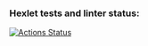 ### Hexlet tests and linter status:
[![Actions Status](https://github.com/Goryaminskaya/qa-engineer-old-project-84/workflows/hexlet-check/badge.svg)](https://github.com/Goryaminskaya/qa-engineer-old-project-84/actions)